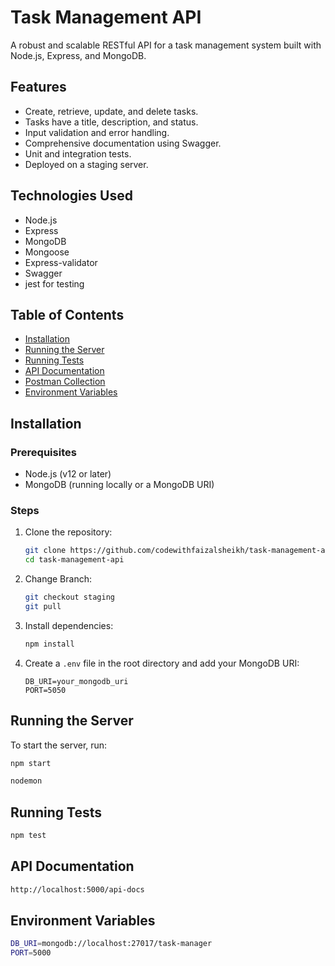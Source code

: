 # Task Management API

A robust and scalable RESTful API for a task management system built with Node.js, Express, and MongoDB.

## Features

- Create, retrieve, update, and delete tasks.
- Tasks have a title, description, and status.
- Input validation and error handling.
- Comprehensive documentation using Swagger.
- Unit and integration tests.
- Deployed on a staging server.

## Technologies Used

- Node.js
- Express
- MongoDB
- Mongoose
- Express-validator
- Swagger
- jest for testing

## Table of Contents

- [Installation](#installation)
- [Running the Server](#running-the-server)
- [Running Tests](#running-tests)
- [API Documentation](#api-documentation)
- [Postman Collection](#postman-collection)
- [Environment Variables](#environment-variables)

## Installation

### Prerequisites

- Node.js (v12 or later)
- MongoDB (running locally or a MongoDB URI)

### Steps

1. Clone the repository:

   ```bash
   git clone https://github.com/codewithfaizalsheikh/task-management-api.git
   cd task-management-api
   ```

2. Change Branch:

   ```bash
   git checkout staging
   git pull
   ```

3. Install dependencies:

   ```bash
   npm install
   ```

4. Create a `.env` file in the root directory and add your MongoDB URI:
   ```env
   DB_URI=your_mongodb_uri
   PORT=5050
   ```

## Running the Server

To start the server, run:

```bash
npm start
```

```bash
nodemon
```

## Running Tests

```bash
npm test
```

## API Documentation

```bash
http://localhost:5000/api-docs
```

## Environment Variables

```bash
DB_URI=mongodb://localhost:27017/task-manager
PORT=5000
```
